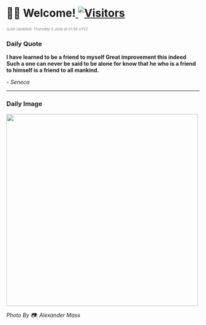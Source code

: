 <h1>👋🏽 Welcome!<a href="https://github.com/OmitNomis/"> <img src="https://visitor-badge.laobi.icu/badge?page_id=OmitNomis" alt="Visitors"></a></h1>

<i><p style="font-size: 0.6rem; color:gray">(Last Updated: Thursday 5 June at 01:58 UTC)</p></i>

<h3> Daily Quote </h3>
<b><p>I have learned to be a friend to myself Great improvement this indeed Such a one can never be said to be alone for know that he who is a friend to himself is a friend to all mankind.</p></b>
<i><caption style="font-size: 0.8rem; color:gray;">- Seneca</caption></i>


<hr>

<h3>Daily Image</h3>
<a href="https://images.pexels.com/photos/32409382/pexels-photo-32409382.jpeg" target="_blank"><img style="height:500px;" src="https://images.pexels.com/photos/32409382/pexels-photo-32409382.jpeg"/></a>

<i><caption style="font-size: 0.8rem; color:gray;"> Photo By 📷: Alexander Mass</caption></i>
